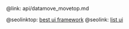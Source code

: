 @link: api/datamove_movetop.md

@seolinktop: [best ui framework](https://webix.com)
@seolink: [list ui](https://webix.com/widget/list/)
